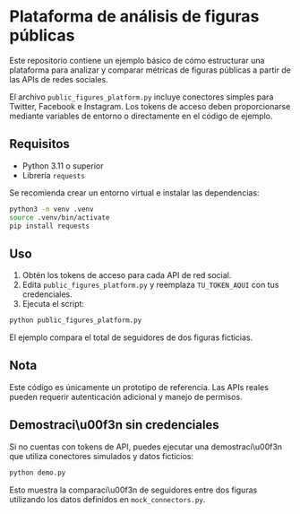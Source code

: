 # Plataforma de análisis de figuras públicas

Este repositorio contiene un ejemplo básico de cómo estructurar una 
plataforma para analizar y comparar métricas de figuras públicas a 
partir de las APIs de redes sociales. 

El archivo `public_figures_platform.py` incluye conectores simples para
Twitter, Facebook e Instagram. Los tokens de acceso deben proporcionarse
mediante variables de entorno o directamente en el código de ejemplo.

## Requisitos
- Python 3.11 o superior
- Librería `requests`

Se recomienda crear un entorno virtual e instalar las dependencias:

```bash
python3 -m venv .venv
source .venv/bin/activate
pip install requests
```

## Uso

1. Obtén los tokens de acceso para cada API de red social.
2. Edita `public_figures_platform.py` y reemplaza `TU_TOKEN_AQUI` con tus
   credenciales.
3. Ejecuta el script:

```bash
python public_figures_platform.py
```

El ejemplo compara el total de seguidores de dos figuras ficticias.

## Nota
Este código es únicamente un prototipo de referencia. Las APIs reales 
pueden requerir autenticación adicional y manejo de permisos.

## Demostraci\u00f3n sin credenciales

Si no cuentas con tokens de API, puedes ejecutar una demostraci\u00f3n que utiliza
conectores simulados y datos ficticios:

```bash
python demo.py
```

Esto muestra la comparaci\u00f3n de seguidores entre dos figuras utilizando los
datos definidos en `mock_connectors.py`.
